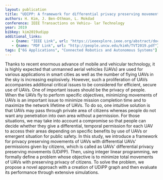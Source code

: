 ```yaml
---
layout: publication
title: "UDIPP: A framework for differential privacy preserving movements of unmanned aerial vehicles in smart cities"
authors: H. Kim, J. Ben-Othman, L. Mokdad
conference: IEEE Transactions on Vehicu- lar Technology
year: 2019
bibkey: kim2019udipp
additional_links:
   - {name: "IEEE Link", url: "https://ieeexplore.ieee.org/abstract/document/8633957"}
   - {name: "PDF Link", url: "http://people.uncw.edu/kimh/TVT2019.pdf"}
tags: ["6G Applications", "Connected Robotics and Autonomous Systems"]
---
```

Thanks to recent enormous advance of mobile and vehicular technology, it is highly expected that unmanned aerial vehicles (UAVs) are used for various applications in smart cities as well as the number of flying UAVs in the sky is increasing explosively. However, such a proliferation of UAVs accompanies additional critical issues to be considered for efficient, secure use of UAVs. One of important issues should be the privacy of people. When the UAVs fly to perform specific objectives, minimizing movements of UAVs is an important issue to minimize mission completion time and to maximize the network lifetime of UAVs. To do so, one intuitive solution is that UAVs may pass through private area of citizens whereas people do not want any penetration into own area without a permission. For those situations, we may take into account a compromise so that people can decide whether they give a differential, temporal permission for each UAV to access their areas depending on specific benefits by use of UAVs or emergent situation for public safety. In this study, we introduce a framework for privacy preserving movements of UAVs with differential UAVs' permissions given by citizens, which is called as UAVs' differential privacy preserving movements (UDiPP). Then, using integer linear programming, we formally define a problem whose objective is to minimize total movements of UAVs with preserving privacy of citizens. To solve the problem, we propose a novel approach with a creation of UDiPP graph and then evaluate its performance through extensive simulations.